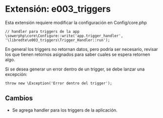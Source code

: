 Extensión: e003_triggers
==========================

Esta extensión requiere modificar la configuración en Config/core.php

    // handler para triggers de la app
    \sowerphp\core\Configure::write('app.trigger_handler', '\libredte\e003_triggers\Trigger_Handler::run');

En general los triggers no retornan datos, pero podría ser necesario, revisar
los que tienen retornos asignados para saber cuales se espera retornen algo.

Si se desea generar un error dentro de un trigger, se debe lanzar una excepción:

    throw new \Exception('Error dentro del trigger');

Cambios
-------

- Se agrega handler para los triggers de la aplicación.
